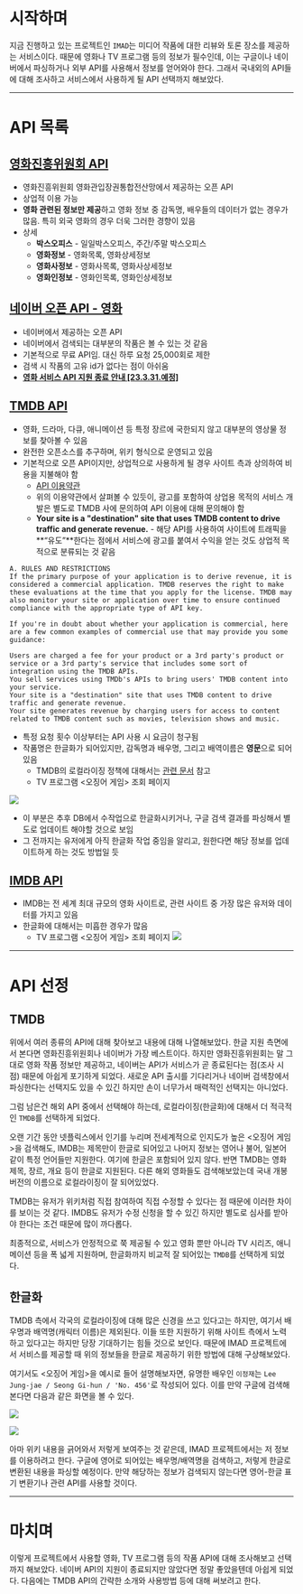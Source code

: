 # 시작하며

지금 진행하고 있는 프로젝트인 `IMAD`는 미디어 작품에 대한 리뷰와 토론 장소를 제공하는 서비스이다. 때문에 영화나 TV 프로그램 등의 정보가 필수인데, 이는 구글이나 네이버에서 파싱하거나 외부 API를 사용해서 정보를 얻어와야 한다. 그래서 국내외의 API들에 대해 조사하고 서비스에서 사용하게 될 API 선택까지 해보았다.

---

# API 목록

## [영화진흥위원회 API](https://www.kobis.or.kr/kobisopenapi/homepg/main/main.do)

- 영화진흥위원회 영화관입장권통합전산망에서 제공하는 오픈 API
- 상업적 이용 가능
- **영화 관련된 정보만 제공**하고 영화 정보 중 감독명, 배우들의 데이터가 없는 경우가 많음. 특히 외국 영화의 경우 더욱 그러한 경향이 있음
- 상세
    - **박스오피스** - 일일박스오피스, 주간/주말 박스오피스
    - **영화정보** - 영화목록, 영화상세정보
    - **영화사정보** - 영화사목록, 영화사상세정보
    - **영화인정보** - 영화인목록, 영화인상세정보

## [네이버 오픈 API - 영화](https://developers.naver.com/docs/serviceapi/search/movie/movie.md)
- 네이버에서 제공하는 오픈 API
- 네이버에서 검색되는 대부분의 작품은 볼 수 있는 것 같음
- 기본적으로 무료 API임. 대신 하루 요청 25,000회로 제한
- 검색 시 작품의 고유 id가 없다는 점이 아쉬움
- **[영화 서비스 API 지원 종료 안내 [23.3.31.예정]](https://developers.naver.com/notice/article/9553)**

## [TMDB API](https://www.themoviedb.org/settings/api)

- 영화, 드라마, 다큐, 애니메이션 등 특정 장르에 국한되지 않고 대부분의 영상물 정보를 찾아볼 수 있음
- 완전한 오픈소스를 추구하며, 위키 형식으로 운영되고 있음
- 기본적으로 오픈 API이지만,  상업적으로 사용하게 될 경우 사이트 측과 상의하여 비용을 지불해야 함
    - [API 이용약관](https://www.themoviedb.org/settings/api/new?type=developer)
    - 위의 이용약관에서 살펴볼 수 있듯이, 광고를 포함하여 상업용 목적의 서비스 개발은 별도로 TMDB 사에 문의하여 API 이용에 대해 문의해야 함
    - **Your site is a "destination" site that uses TMDB content to drive traffic and generate revenue.** - 해당 API를 사용하여 사이트에 트래픽을 **“유도”**한다는 점에서 서비스에 광고를 붙여서 수익을 얻는 것도 상업적 목적으로 분류되는 것 같음

```
A. RULES AND RESTRICTIONS
If the primary purpose of your application is to derive revenue, it is considered a commercial application. TMDB reserves the right to make these evaluations at the time that you apply for the license. TMDB may also monitor your site or application over time to ensure continued compliance with the appropriate type of API key.

If you're in doubt about whether your application is commercial, here are a few common examples of commercial use that may provide you some guidance:

Users are charged a fee for your product or a 3rd party's product or service or a 3rd party's service that includes some sort of integration using the TMDB APIs.
You sell services using TMDb's APIs to bring users' TMDB content into your service.
Your site is a "destination" site that uses TMDB content to drive traffic and generate revenue.
Your site generates revenue by charging users for access to content related to TMDB content such as movies, television shows and music.
```

- 특정 요청 횟수 이상부터는 API 사용 시 요금이 청구됨
- 작품명은 한글화가 되어있지만, 감독명과 배우명, 그리고 배역이름은 **영문**으로 되어 있음
  - TMDB의 로컬라이징 정책에 대해서는 [관련 문서](https://developer.themoviedb.org/docs/languages) 참고
  - TV 프로그램 <오징어 게임> 조회 페이지
  
 ![](https://velog.velcdn.com/images/ncookie/post/b6ecb05d-446d-4604-a656-44aac4772b9e/image.png)


  - 이 부분은 추후 DB에서 수작업으로 한글화시키거나, 구글 검색 결과를 파싱해서 별도로 업데이트 해야할 것으로 보임
  - 그 전까지는 유저에게 아직 한글화 작업 중임을 알리고, 원한다면 해당 정보를 업데이트하게 하는 것도 방법일 듯
  
  
## [IMDB API](https://developer.imdb.com/)

- IMDB는 전 세계 최대 규모의 영화 사이트로, 관련 사이트 중 가장 많은 유저와 데이터를 가지고 있음
- 한글화에 대해서는 미흡한 경우가 많음
  - TV 프로그램 <오징어 게임> 조회 페이지
![](https://velog.velcdn.com/images/ncookie/post/21cc5f9f-5a93-479a-8990-93852c0e0c6a/image.png)

---

# API 선정

## TMDB

위에서 여러 종류의 API에 대해 찾아보고 내용에 대해 나열해보았다. 한글 지원 측면에서 본다면 영화진흥위원회나 네이버가 가장 베스트이다. 하지만 영화진흥위원회는 말 그대로 영화 작품 정보만 제공하고, 네이버는 API가 서비스가 곧 종료된다는 점(조사 시점) 때문에 아쉽게 포기하게 되었다. 새로운 API 출시를 기다리거나 네이버 검색창에서 파싱한다는 선택지도 있을 수 있긴 하지만 손이 너무가서 매력적인 선택지는 아니었다.

그럼 남은건 해외 API 중에서 선택해야 하는데, 로컬라이징(한글화)에 대해서 더 적극적인 `TMDB`를 선택하게 되었다. 

오랜 기간 동안 넷플릭스에서 인기를 누리며 전세계적으로 인지도가 높은 <오징어 게임>을 검색해도, IMDB는 제목만이 한글로 되어있고 나머지 정보는 영어나 불어, 일본어 같이 특정 언어들만 지원한다. 여기에 한글은 포함되어 있지 않다. 반면 TMDB는 영화제목, 장르, 개요 등이 한글로 지원된다. 다른 해외 영화들도 검색해보았는데 국내 개봉 버전의 이름으로 로컬라이징이 잘 되어있었다.

TMDB는 유저가 위키처럼 직접 참여하여 직접 수정할 수 있다는 점 때문에 이러한 차이를 보이는 것 같다. IMDB도 유저가 수정 신청을 할 수 있긴 하지만 별도로 심사를 받아야 한다는 조건 때문에 많이 까다롭다.

최종적으로, 서비스가 안정적으로 쭉 제공될 수 있고 영화 뿐만 아니라 TV 시리즈, 애니메이션 등을 폭 넓게 지원하며, 한글화까지 비교적 잘 되어있는 `TMDB`를 선택하게 되었다.

## 한글화

TMDB 측에서 각국의 로컬라이징에 대해 많은 신경을 쓰고 있다고는 하지만, 여기서 배우명과 배역명(캐릭터 이름)은 제외된다. 이들 또한 지원하기 위해 사이트 측에서 노력하고 있다고는 하지만 당장 기대하기는 힘들 것으로 보인다. 때문에 IMAD 프로젝트에서 서비스를 제공할 때 위의 정보들을 한글로 제공하기 위한 방법에 대해 구상해보았다.

여기서도 <오징어 게임>을 예시로 들어 설명해보자면, 유명한 배우인 `이정재`는 `Lee Jung-jae / Seong Gi-hun / 'No. 456'`로 작성되어 있다. 이를 만약 구글에 검색해본다면 다음과 같은 화면을 볼 수 있다.

![](https://velog.velcdn.com/images/ncookie/post/93bd0842-8ab5-4f92-84ba-7614b0252442/image.png)

![](https://velog.velcdn.com/images/ncookie/post/441efa1f-3a20-466a-9522-e9251f74d519/image.png)

아마 위키 내용을 긁어와서 저렇게 보여주는 것 같은데, IMAD 프로젝트에서는 저 정보를 이용하려고 한다. 구글에 영어로 되어있는 배우명/배역명을 검색하고, 저렇게 한글로 변환된 내용을 파싱할 예정이다. 만약 해당하는 정보가 검색되지 않는다면 영어-한글 표기 변환기나 관련 API를 사용할 것이다. 

---

# 마치며

이렇게 프로젝트에서 사용할 영화, TV 프로그램 등의 작품 API에 대해 조사해보고 선택까지 해보았다. 네이버 API의 지원이 종료되지만 않았다면 정말 좋았을텐데 아쉽게 되었다. 다음에는 TMDB API의 간략한 소개와 사용방법 등에 대해 써보려고 한다.
